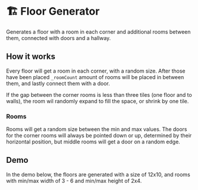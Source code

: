 # 🏗️ Floor Generator

Generates a floor with a room in each corner and additional rooms between them, connected with doors and a hallway.

## How it works

Every floor will get a room in each corner, with a random size. After those have been placed `_roomCount` amount of rooms will be placed in between them, and lastly connect them with a door.

If the gap between the corner rooms is less than three tiles (one floor and to walls), the room wil randomly expand to fill the space, or shrink by one tile.

### Rooms

Rooms will get a random size between the min and max values. The doors for the corner rooms will always be pointed down or up, determined by their horizontal position, but middle rooms will get a door on a random edge.

## Demo

In the demo below, the floors are generated with a size of 12x10, and rooms with min/max width of 3 - 6 and min/max height of 2x4.

